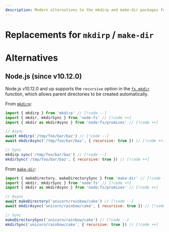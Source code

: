 ```yaml
---
description: Modern alternatives to the mkdirp and make-dir packages for recursively creating directories in Node.js
---
```


# Replacements for `mkdirp` / `make-dir`

# Alternatives

## Node.js (since v10.12.0)

Node.js v10.12.0 and up supports the `recursive` option in the [`fs.mkdir`](https://nodejs.org/api/fs.html#fsmkdirpath-options-callback) function, which allows parent directories to be created automatically.

From [`mkdirp`](https://github.com/isaacs/node-mkdirp):

```js
import { mkdirp } from 'mkdirp' // [!code --]
import { mkdir, mkdirSync } from 'node:fs' // [!code ++]
import { mkdir as mkdirAsync } from 'node:fs/promises' // [!code ++]

// Async
await mkdirp('/tmp/foo/bar/baz') // [!code --]
await mkdirAsync('/tmp/foo/bar/baz', { recursive: true }) // [!code ++]

// Sync
mkdirp.sync('/tmp/foo/bar/baz') // [!code --]
mkdirSync('/tmp/foo/bar/baz', { recursive: true }) // [!code ++]
```

From [`make-dir`](https://github.com/sindresorhus/make-dir):

```js
import { makeDirectory, makeDirectorySync } from 'make-dir' // [!code --]
import { mkdir, mkdirSync } from 'node:fs' // [!code ++]
import { mkdir as mkdirAsync } from 'node:fs/promises' // [!code ++]

// Async
await makeDirectory('unicorn/rainbow/cake') // [!code --]
await mkdirAsync('unicorn/rainbow/cake', { recursive: true }) // [!code ++]

// Sync
makeDirectorySync('unicorn/rainbow/cake') // [!code --]
mkdirSync('unicorn/rainbow/cake', { recursive: true }) // [!code ++]
```
